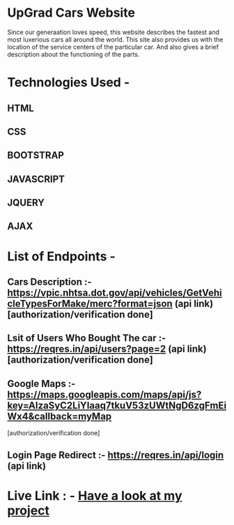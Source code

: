 # UpGrad Cars Website
Since our generaation loves speed, this website describes the fastest and most luxerious cars all around the world. 
This site also provides us with the location of the service centers of the particular car. And also gives a brief 
description about the functioning of the parts.
  

# Technologies Used -
## HTML
## CSS
## BOOTSTRAP
## JAVASCRIPT
## JQUERY
## AJAX

# List of Endpoints - 
## Cars Description :- https://vpic.nhtsa.dot.gov/api/vehicles/GetVehicleTypesForMake/merc?format=json  (api link)[authorization/verification done]
 
## Lsit of Users Who Bought The car :- https://reqres.in/api/users?page=2 (api link)[authorization/verification done]

## Google Maps  :- https://maps.googleapis.com/maps/api/js?key=AIzaSyC2LiYIaaq7tkuV53zUWtNgD6zgFmEiWx4&callback=myMap
[authorization/verification done]     
## Login Page Redirect :- https://reqres.in/api/login   (api link)
 

# Live Link : - <a href="https://vaibhavs572.github.io/assesment-project/"> Have a look at my project </a>
